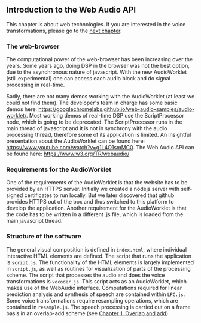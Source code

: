 ## Introduction to the Web Audio API

This chapter is about web technologies. If you are interested in the voice transformations, please go to the [next chapter](docs/speech_production_model.md).

### The web-browser
The computational power of the web-browser has been increasing over the years. Some years ago, doing DSP in the browser was not the best option, due to the asynchronous nature of javascript. With the new AudioWorklet (still experimental) one can access each audio block and do signal processing in real-time.

Sadly, there are not many demos working with the AudioWorklet (at least we could not find them). The developer's team in charge has some basic demos here: https://googlechromelabs.github.io/web-audio-samples/audio-worklet/. Most working demos of real-time DSP use the ScriptProcessor node, which is going to be deprecated. The ScriptProcessor runs in the main thread of javascript and it is not in synchrony with the audio processing thread, therefore some of its application is limited. An insightful presentation about the AudioWorklet can be found here: https://www.youtube.com/watch?v=g1L4O1smMC0. The Web Audio API can be found here: https://www.w3.org/TR/webaudio/

### Requirements for the AudioWorklet
One of the requirements of the AudioWorklet is that the website has to be provided by an HTTPS server. Initially we created a nodejs server with self-signed certificates to run locally. But we later discovered that github provides HTTPS out of the box and thus switched to this platform to develop the application. Another requirement for the AudioWorklet is that the code has to be written in a different .js file, which is loaded from the main javascript thread.

### Structure of the software 
The general visual composition is defined in `index.html`, where individual interactive HTML elements are defined. The script that runs the application is `script.js`. The functionality of the HTML elements is largely implemented in `script.js`, as well as routines for visualization of parts of the processing scheme. The script that processes the audio and does the voice transformations is `vocoder.js`. This script acts as an AudioWorklet, which makes use of the WebAudio interface. Computations required for linear prediction analysis and synthesis of speech are contained within `LPC.js`. Some voice transformations require resampling operations, which are contained in `resample.js`.
The speech processing is carried out on a frame basis in an overlap-add scheme (see [Chapter 1. Overlap and add](docs/Chapter%201.%20Overlap%20and%20add.md))
